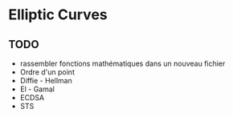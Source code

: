 # Elliptic Curves 

## TODO

- rassembler fonctions mathématiques dans un nouveau fichier
- Ordre d'un point
- Diffie - Hellman
- El - Gamal
- ECDSA
- STS
